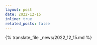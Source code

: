 ```yaml
---
layout: post
date: 2022-12-15 
inline: true
related_posts: false
---
```


{% translate_file _news/2022_12_15.md %}
